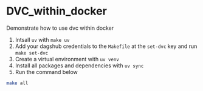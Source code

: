 # DVC_within_docker
Demonstrate how to use dvc within docker

1. Intsall `uv` with `make uv`
2. Add your dagshub credentials to the `Makefile` at the `set-dvc` key and run `make set-dvc` 
3. Create a virtual environment with `uv venv`
4. Install all packages and dependencies with `uv sync`
5. Run the command below

```sh
make all
```